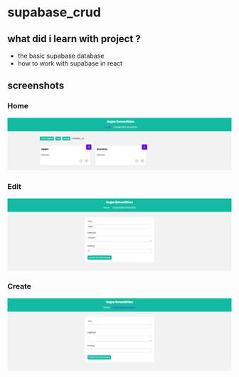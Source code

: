 # supabase_crud

## what did i learn with project ?

- the basic supabase database
- how to work with supabase in react

## screenshots

### Home

![Screenshot](./screenshots/homepage.png?raw=true)

### Edit

![Screenshot](./screenshots/editpage.png?raw=true)

### Create

![Screenshot](./screenshots/createpage.png?raw=true)

